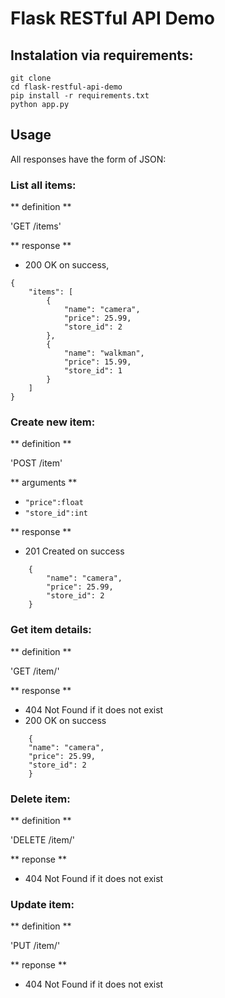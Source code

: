 # Flask RESTful API Demo

## Instalation via requirements:
```
git clone 
cd flask-restful-api-demo
pip install -r requirements.txt
python app.py
```

## Usage

All responses have the form of JSON:

### List all items:

** definition **

'GET /items'

** response **

- 200 OK on success, 

```
{
    "items": [
        {
            "name": "camera",
            "price": 25.99,
            "store_id": 2
        },
        {
            "name": "walkman",
            "price": 15.99,
            "store_id": 1
        }
    ]
}
``` 

### Create new item:

** definition **

'POST /item'

** arguments **

- `"price":float`
- `"store_id":int` 

** response **

- 201 Created on success

```
    {
        "name": "camera",
        "price": 25.99,
        "store_id": 2
    }
``` 

### Get item details:

** definition **

'GET /item/<name>'

** response **

- 404 Not Found if it does not exist
- 200 OK on success

```
    {
    "name": "camera",
    "price": 25.99,
    "store_id": 2
    }
``` 

### Delete item:

** definition **

'DELETE /item/<name>'

** reponse **
- 404 Not Found if it does not exist

### Update item:

** definition **

'PUT /item/<name>'

** reponse **
- 404 Not Found if it does not exist






